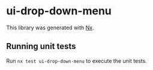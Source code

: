 # ui-drop-down-menu

This library was generated with [Nx](https://nx.dev).

## Running unit tests

Run `nx test ui-drop-down-menu` to execute the unit tests.
